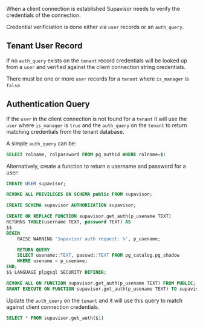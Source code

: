 When a client connection is established Supavisor needs to verify the credentials of the connection.

Credential verificiation is done either via `user` records or an `auth_query`.

## Tenant User Record

If no `auth_query` exists on the `tenant` record credentials will be looked up from a `user` and verified against the client connection string credentials.

There must be one or more `user` records for a `tenant` where `is_manager` is `false`.

## Authentication Query

If the `user` in the client connection is not found for a `tenant` it will use the `user` where `is_manager` is `true` and the `auth_query` on the `tenant` to return matching credentials from the tenant database.

A simple `auth_query` can be:

```sql
SELECT rolname, rolpassword FROM pg_authid WHERE rolname=$1
```

Alternatively, create a function to return a username and password for a user:

```sql
CREATE USER supavisor;

REVOKE ALL PRIVILEGES ON SCHEMA public FROM supavisor;

CREATE SCHEMA supavisor AUTHORIZATION supavisor;

CREATE OR REPLACE FUNCTION supavisor.get_auth(p_usename TEXT)
RETURNS TABLE(username TEXT, password TEXT) AS
$$
BEGIN
    RAISE WARNING 'Supavisor auth request: %', p_usename;

    RETURN QUERY
    SELECT usename::TEXT, passwd::TEXT FROM pg_catalog.pg_shadow
    WHERE usename = p_usename;
END;
$$ LANGUAGE plpgsql SECURITY DEFINER;

REVOKE ALL ON FUNCTION supavisor.get_auth(p_usename TEXT) FROM PUBLIC;
GRANT EXECUTE ON FUNCTION supavisor.get_auth(p_usename TEXT) TO supavisor;
```

Update the `auth_query` on the `tenant` and it will use this query to match against client connection credentials.

```sql
SELECT * FROM supavisor.get_auth($1)
```
